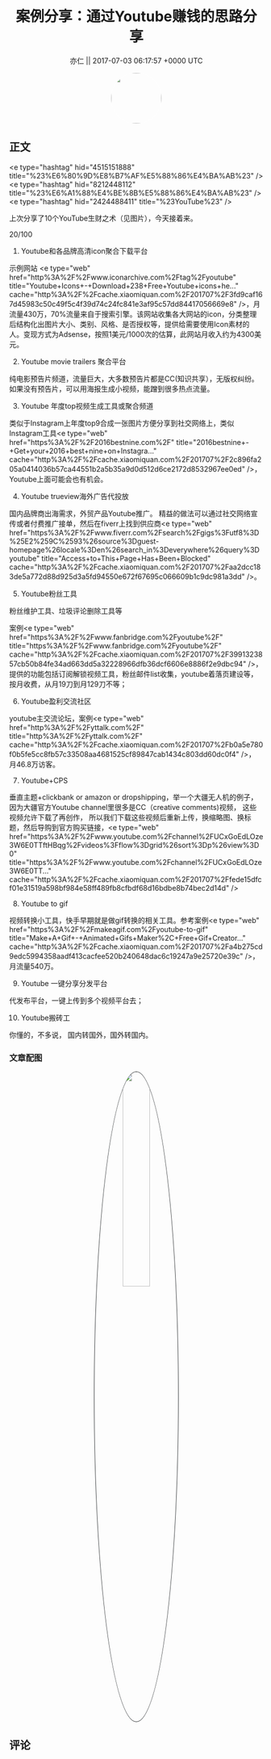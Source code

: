 <h1 align="center">案例分享：通过Youtube赚钱的思路分享</h1>




<p align="center">
    <a>亦仁 || 2017-07-03 06:17:57 &#43;0000 UTC</a>
</p>

<div align="center">
    <img src="https://images.zsxq.com/Fn3NQqCN8nuGF86yZPXSbEsl0mb3?e=1590940799&amp;token=kIxbL07-8jAj8w1n4s9zv64FuZZNEATmlU_Vm6zD:pfbNc8W3hS0oYG_hyXXh_rHMHuc=" width="100" height="100" style="border:1px solid;border-radius:50%; color:#ffffff"/>
</div>




## 正文

<div>
&lt;e type=&#34;hashtag&#34; hid=&#34;4515151888&#34; title=&#34;%23%E6%80%9D%E8%B7%AF%E5%88%86%E4%BA%AB%23&#34; /&gt;  &lt;e type=&#34;hashtag&#34; hid=&#34;8212448112&#34; title=&#34;%23%E6%A1%88%E4%BE%8B%E5%88%86%E4%BA%AB%23&#34; /&gt;  &lt;e type=&#34;hashtag&#34; hid=&#34;2424488411&#34; title=&#34;%23YouTube%23&#34; /&gt;  

上次分享了10个YouTube生财之术（见图片），今天接着来。 

20/100

1. Youtube和各品牌高清icon聚合下载平台

示例网站 &lt;e type=&#34;web&#34; href=&#34;http%3A%2F%2Fwww.iconarchive.com%2Ftag%2Fyoutube&#34; title=&#34;Youtube&#43;Icons&#43;-&#43;Download&#43;238&#43;Free&#43;Youtube&#43;icons&#43;he...&#34; cache=&#34;http%3A%2F%2Fcache.xiaomiquan.com%2F201707%2F3fd9caf167d45983c50c49f5c4f39d74c24fc841e3af95c57dd84417056669e8&#34; /&gt;，月流量430万，70%流量来自于搜索引擎。该网站收集各大网站的icon，分类整理后结构化出图片大小、类别、风格、是否授权等，提供给需要使用Icon素材的人。变现方式为Adsense，按照1美元/1000次的估算，此网站月收入约为4300美元。 

2. Youtube movie trailers 聚合平台

纯电影预告片频道，流量巨大，大多数预告片都是CC(知识共享），无版权纠纷。 如果没有预告片，可以用海报生成小视频，能蹭到很多热点流量。

3. Youtube 年度top视频生成工具或聚合频道

类似于Instagram上年度top9合成一张图片方便分享到社交网络上，类似Instagram工具&lt;e type=&#34;web&#34; href=&#34;https%3A%2F%2F2016bestnine.com%2F&#34; title=&#34;2016bestnine&#43;-&#43;Get&#43;your&#43;2016&#43;best&#43;nine&#43;on&#43;Instagra...&#34; cache=&#34;http%3A%2F%2Fcache.xiaomiquan.com%2F201707%2F2c896fa205a0414036b57ca44551b2a5b35a9d0d512d6ce2172d8532967ee0ed&#34; /&gt;，Youtube上面可能会也有机会。

4. Youtube trueview海外广告代投放

国内品牌商出海需求，外贸产品Youtube推广。 精益的做法可以通过社交网络宣传或者付费推广接单，然后在fiverr上找到供应商&lt;e type=&#34;web&#34; href=&#34;https%3A%2F%2Fwww.fiverr.com%2Fsearch%2Fgigs%3Futf8%3D%25E2%259C%2593%26source%3Dguest-homepage%26locale%3Den%26search_in%3Deverywhere%26query%3Dyoutube&#34; title=&#34;Access&#43;to&#43;This&#43;Page&#43;Has&#43;Been&#43;Blocked&#34; cache=&#34;http%3A%2F%2Fcache.xiaomiquan.com%2F201707%2Faa2dcc183de5a772d88d925d3a5fd94550e672f67695c066609b1c9dc981a3dd&#34; /&gt;。

5. Youtube粉丝工具

粉丝维护工具、垃圾评论删除工具等

案例&lt;e type=&#34;web&#34; href=&#34;https%3A%2F%2Fwww.fanbridge.com%2Fyoutube%2F&#34; title=&#34;https%3A%2F%2Fwww.fanbridge.com%2Fyoutube%2F&#34; cache=&#34;http%3A%2F%2Fcache.xiaomiquan.com%2F201707%2F3991323857cb50b84fe34ad663dd5a32228966dfb36dcf6606e8886f2e9dbc94&#34; /&gt;，提供的功能包括订阅解锁视频工具，粉丝邮件list收集，youtube着落页建设等，按月收费，从月19刀到月129刀不等；

6. Youtube盈利交流社区

youtube主交流论坛，案例&lt;e type=&#34;web&#34; href=&#34;http%3A%2F%2Fyttalk.com%2F&#34; title=&#34;http%3A%2F%2Fyttalk.com%2F&#34; cache=&#34;http%3A%2F%2Fcache.xiaomiquan.com%2F201707%2Fb0a5e780f0b5fe5cc8fb57c33508aa4681525cf89847cab1434c803dd60dc0f4&#34; /&gt;， 月46.8万访客。

7. Youtube&#43;CPS

垂直主题&#43;clickbank or amazon or dropshipping，举一个大疆无人机的例子，因为大疆官方Youtube channel里很多是CC（creative comments)视频， 这些视频允许下载了再创作， 所以我们下载这些视频后重新上传，换缩略图、换标题，然后导购到官方购买链接，&lt;e type=&#34;web&#34; href=&#34;https%3A%2F%2Fwww.youtube.com%2Fchannel%2FUCxGoEdLOze3W6E0TTftHBqg%2Fvideos%3Fflow%3Dgrid%26sort%3Dp%26view%3D0&#34; title=&#34;https%3A%2F%2Fwww.youtube.com%2Fchannel%2FUCxGoEdLOze3W6E0TT...&#34; cache=&#34;http%3A%2F%2Fcache.xiaomiquan.com%2F201707%2Ffede15dfcf01e31519a598bf984e58ff489fb8cfbdf68d16bdbe8b74bec2d14d&#34; /&gt;

8. Youtube to gif

视频转换小工具，快手早期就是做gif转换的相关工具。参考案例&lt;e type=&#34;web&#34; href=&#34;https%3A%2F%2Fmakeagif.com%2Fyoutube-to-gif&#34; title=&#34;Make&#43;A&#43;Gif&#43;-&#43;Animated&#43;Gifs&#43;Maker%2C&#43;Free&#43;Gif&#43;Creator...&#34; cache=&#34;http%3A%2F%2Fcache.xiaomiquan.com%2F201707%2Fa4b275cd9edc5994358aadf413cacfee520b240648dac6c19247a9e25720e39c&#34; /&gt;，月流量540万。

9. Youtube 一键分享分发平台

代发布平台，一键上传到多个视频平台去；

10. Youtube搬砖工

你懂的，不多说， 国内转国外，国外转国内。
</div>

### 文章配图

<div class="image" align="center">

<img src="https://images.zsxq.com/Ftbn3PikiMWgVyBjZI9TqNnEED-c?e=1590940799&amp;token=kIxbL07-8jAj8w1n4s9zv64FuZZNEATmlU_Vm6zD:MsZtwSSSyPTYDtVgUjfbzVdtShE=" width="33%" height="33%" style="border:1px solid;border-radius:50%; color:#3c3f41"/>

</div>


## 评论

<div align="left">
<div>

</div>
</div>